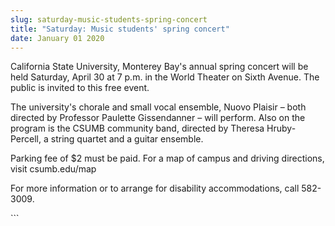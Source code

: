 ```yaml
---
slug: saturday-music-students-spring-concert
title: "Saturday: Music students' spring concert"
date: January 01 2020
---
```


 
<p>
  California State University, Monterey Bay's annual spring concert will be held
  Saturday, April 30 at 7 p.m. in the World Theater on Sixth Avenue. The public
  is invited to this free event.
</p>
<p>
  The university's chorale and small vocal ensemble, Nuovo Plaisir – both
  directed by Professor Paulette Gissendanner – will perform. Also on the
  program is the CSUMB community band, directed by Theresa Hruby-Percell, a
  string quartet and a guitar ensemble.
</p>
<p>
  Parking fee of $2 must be paid. For a map of campus and driving directions,
  visit csumb.edu/map
</p>
<p>
  For more information or to arrange for disability accommodations, call
  582-3009.
</p>
<p><em> </em></p>
```
